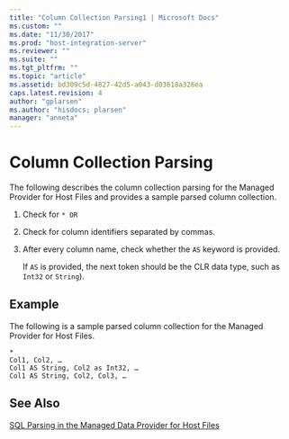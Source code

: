 ```yaml
---
title: "Column Collection Parsing1 | Microsoft Docs"
ms.custom: ""
ms.date: "11/30/2017"
ms.prod: "host-integration-server"
ms.reviewer: ""
ms.suite: ""
ms.tgt_pltfrm: ""
ms.topic: "article"
ms.assetid: bd309c5d-4827-42d5-a043-d03618a326ea
caps.latest.revision: 4
author: "gplarsen"
ms.author: "hisdocs; plarsen"
manager: "anneta"
---
```

# Column Collection Parsing
The following describes the column collection parsing for the Managed Provider for Host Files and provides a sample parsed column collection.  
  
1.  Check for `* OR`  
  
2.  Check for column identifiers separated by commas.  
  
3.  After every column name, check whether the `AS` keyword is provided.  
  
     If `AS` is provided, the next token should be the CLR data type, such as  `Int32` or `String`).  
  
## Example  
 The following is a sample parsed column collection for the Managed Provider for Host Files.  
  
```  
*  
Col1, Col2, …  
Col1 AS String, Col2 as Int32, …  
Col1 AS String, Col2, Col3, …  
```  
  
## See Also  
 [SQL Parsing in the Managed Data Provider for Host Files](../core/sql-parsing-in-the-managed-data-provider-for-host-files2.md)